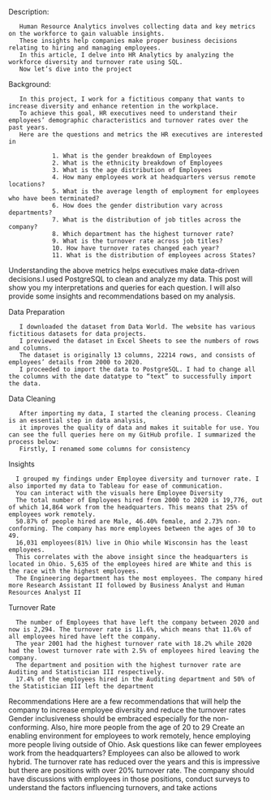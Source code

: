 Description:
       
       Human Resource Analytics involves collecting data and key metrics on the workforce to gain valuable insights. 
       These insights help companies make proper business decisions relating to hiring and managing employees.
       In this article, I delve into HR Analytics by analyzing the workforce diversity and turnover rate using SQL.
       Now let’s dive into the project

Background:
       
       In this project, I work for a fictitious company that wants to increase diversity and enhance retention in the workplace. 
       To achieve this goal, HR executives need to understand their employees’ demographic characteristics and turnover rates over the past years. 
       Here are the questions and metrics the HR executives are interested in

                1. What is the gender breakdown of Employees
                2. What is the ethnicity breakdown of Employees
                3. What is the age distribution of Employees
                4. How many employees work at headquarters versus remote locations?
                5. What is the average length of employment for employees who have been terminated?
                6. How does the gender distribution vary across departments?
                7. What is the distribution of job titles across the company?
                8. Which department has the highest turnover rate?
                9. What is the turnover rate across job titles?
                10. How have turnover rates changed each year?
                11. What is the distribution of employees across States?

Understanding the above metrics helps executives make data-driven decisions.I used PostgreSQL to clean and analyze my data. This post will show you my interpretations and queries for each question. I will also provide some insights and recommendations based on my analysis.

Data Preparation
       
       I downloaded the dataset from Data World. The website has various fictitious datasets for data projects. 
       I previewed the dataset in Excel Sheets to see the numbers of rows and columns.
       The dataset is originally 13 columns, 22214 rows, and consists of employees’ details from 2000 to 2020. 
       I proceeded to import the data to PostgreSQL. I had to change all the columns with the date datatype to “text” to successfully import the data.

Data Cleaning
       
       After importing my data, I started the cleaning process. Cleaning is an essential step in data analysis,
       it improves the quality of data and makes it suitable for use. You can see the full queries here on my GitHub profile. I summarized the process below:
       Firstly, I renamed some columns for consistency


Insights
     
      I grouped my findings under Employee diversity and turnover rate. I also imported my data to Tableau for ease of communication. 
      You can interact with the visuals here Employee Diversity
      The total number of Employees hired from 2000 to 2020 is 19,776, out of which 14,864 work from the headquarters. This means that 25% of employees work remotely.
      50.87% of people hired are Male, 46.40% female, and 2.73% non-conforming. The company has more employees between the ages of 30 to 49.
      16,031 employees(81%) live in Ohio while Wisconsin has the least employees. 
      This correlates with the above insight since the headquarters is located in Ohio. 5,635 of the employees hired are White and this is the race with the highest employees.
      The Engineering department has the most employees. The company hired more Research Assistant II followed by Business Analyst and Human Resources Analyst II

Turnover Rate
      
      The number of Employees that have left the company between 2020 and now is 2,294. The turnover rate is 11.6%, which means that 11.6% of all employees hired have left the company.
      The year 2001 had the highest turnover rate with 18.2% while 2020 had the lowest turnover rate with 2.5% of employees hired leaving the company.
      The department and position with the highest turnover rate are Auditing and Statistician III respectively. 
      17.4% of the employees hired in the Auditing department and 50% of the Statistician III left the department

Recommendations
      Here are a few recommendations that will help the company to increase employee diversity and reduce the turnover rates Gender inclusiveness should be embraced especially for the 
      non-conforming. Also, hire more people from the age of 20 to 29
      Create an enabling environment for employees to work remotely, hence employing more people living outside of Ohio. Ask questions like can fewer employees work from the 
      headquarters? Employees can also be allowed to work hybrid.
      The turnover rate has reduced over the years and this is impressive but there are positions with over 20% turnover rate. The company should have discussions with employees in those 
      positions, conduct surveys to understand the factors influencing turnovers, and take actions
